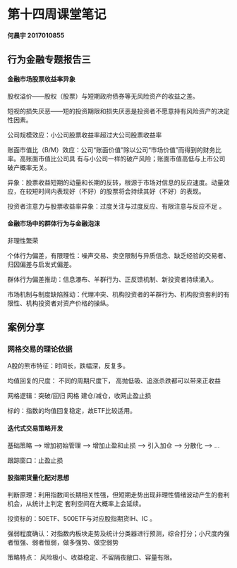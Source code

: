 # 第十四周课堂笔记

**何晨宇 2017010855**

## 行为金融专题报告三

#### 金融市场股票收益率异象

股权溢价——股权（股票）与短期政府债券等无风险资产的收益之差。

短视的损失厌恶——短的投资期限和损失厌恶是投资者不愿意持有风险资产的决定性因素。

公司规模效应：小公司股票收益率超过大公司股票收益率

账面市值比（B/M）效应：公司“账面价值”除以公司“市场价值”而得到的财务比率。高账面市值比公司具 有与小公司一样的破产风险；账面市值高低与上市公司破产概率无关。 

异象：股票收益短期的动量和长期的反转，根源于市场对信息的反应速度。动量效应，在较短时间内表现好（不好）的股票将会持续其好（不好）的表现。

投资者注意力与股票收益率异象：过度关注与过度反应、有限注意与反应不足 。

#### 金融市场中的群体行为与金融泡沫

非理性繁荣

个体行为偏差，有限理性：噪声交易、卖空限制与异质信念、缺乏经验的交易者、归因偏差与启发式偏差。

群体行为偏差推动：信息瀑布、羊群行为、正反馈机制、新投资者持续涌入。

市场机制与制度缺陷推动：代理冲突、机构投资者的羊群行为、机构投资套利的有限性、机构投资者对资产价格的操纵。

## 案例分享

### 网格交易的理论依据

A股的熊市特征：时间长，跌幅深，反复多。

均值回复的尺度： 不同的周期尺度下， 高抛低吸、追涨杀跌都可以带来正收益

网格逻辑：突破/回归 网格 建仓/减仓，收网止盈止损

标的：指数的均值回复稳定，故ETF比较适用。

#### 迭代式交易策略开发

基础策略 —> 增加初始管理 —> 增加止盈和止损 —> 引入加仓 —> 分散化 —> ...

跟踪窗口：止盈止损

####  股指期货量化配对思想 

判断原理：利用指数间长期相关性强，但短期走势出现非理性情绪波动产生的套利机会，从统计上判定 套利空间在大概率上会延续。 

投资标的：50ETF、500ETF与对应股指期货IH、IC 。

强弱程度确认：对指数内板块走势及统计分类器进行预测，综合打分；小尺度内强者恒强、弱者恒弱，做多强势、做空弱势 

策略特点： 风险极小、收益稳定、不留隔夜敞口、容量有限。